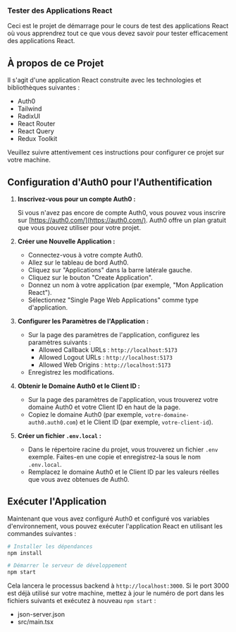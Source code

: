 ### Tester des Applications React

Ceci est le projet de démarrage pour le cours de test des applications React où vous apprendrez tout ce que vous devez savoir pour tester efficacement des applications React.

## À propos de ce Projet

Il s'agit d'une application React construite avec les technologies et bibliothèques suivantes :

- Auth0
- Tailwind
- RadixUI
- React Router
- React Query
- Redux Toolkit

Veuillez suivre attentivement ces instructions pour configurer ce projet sur votre machine.

## Configuration d'Auth0 pour l'Authentification

1. **Inscrivez-vous pour un compte Auth0 :**

   Si vous n'avez pas encore de compte Auth0, vous pouvez vous inscrire sur [https://auth0.com/](https://auth0.com/). Auth0 offre un plan gratuit que vous pouvez utiliser pour votre projet.

2. **Créer une Nouvelle Application :**

   - Connectez-vous à votre compte Auth0.
   - Allez sur le tableau de bord Auth0.
   - Cliquez sur "Applications" dans la barre latérale gauche.
   - Cliquez sur le bouton "Create Application".
   - Donnez un nom à votre application (par exemple, "Mon Application React").
   - Sélectionnez "Single Page Web Applications" comme type d'application.

3. **Configurer les Paramètres de l'Application :**

   - Sur la page des paramètres de l'application, configurez les paramètres suivants :
     - Allowed Callback URLs : `http://localhost:5173`
     - Allowed Logout URLs : `http://localhost:5173`
     - Allowed Web Origins : `http://localhost:5173`
   - Enregistrez les modifications.

4. **Obtenir le Domaine Auth0 et le Client ID :**

   - Sur la page des paramètres de l'application, vous trouverez votre domaine Auth0 et votre Client ID en haut de la page.
   - Copiez le domaine Auth0 (par exemple, `votre-domaine-auth0.auth0.com`) et le Client ID (par exemple, `votre-client-id`).

5. **Créer un fichier `.env.local` :**

   - Dans le répertoire racine du projet, vous trouverez un fichier `.env` exemple. Faites-en une copie et enregistrez-la sous le nom `.env.local`.
   - Remplacez le domaine Auth0 et le Client ID par les valeurs réelles que vous avez obtenues de Auth0.

## Exécuter l'Application

Maintenant que vous avez configuré Auth0 et configuré vos variables d'environnement, vous pouvez exécuter l'application React en utilisant les commandes suivantes :

```bash
# Installer les dépendances
npm install

# Démarrer le serveur de développement
npm start
```

Cela lancera le processus backend à `http://localhost:3000`. Si le port 3000 est déjà utilisé sur votre machine, mettez à jour le numéro de port dans les fichiers suivants et exécutez à nouveau `npm start` :

- json-server.json
- src/main.tsx